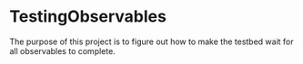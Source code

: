 # TestingObservables

The purpose of this project is to figure out how to make the testbed wait for all observables to complete.  